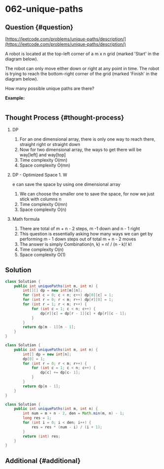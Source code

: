 # 062-unique-paths

## Question {#question}

[https://leetcode.com/problems/unique-paths/description/](https://leetcode.com/problems/unique-paths/description/)

A robot is located at the top-left corner of a m x n grid \(marked 'Start' in the diagram below\).

The robot can only move either down or right at any point in time. The robot is trying to reach the bottom-right corner of the grid \(marked 'Finish' in the diagram below\).

How many possible unique paths are there?

**Example:**

```text

```

## Thought Process {#thought-process}

1. DP
   1. For an one dimensional array, there is only one way to reach there, straight right or straight down
   2. Now for two dimensional array, the ways to get there will be way\[left\] and way\[top\]
   3. Time complexity O\(mn\)
   4. Space complexity O\(mn\)
2. DP - Optimized Space 1. W

   e can save the space by using one dimensional array

   1. We can choose the smaller one to save the space, for now we just stick with columns n
   2. Time complexity O\(mn\)
   3. Space complexity O\(n\)

3. Math formula
   1. There are total of m + n - 2 steps, m -1 down and n - 1 right
   2. This question is essentially asking how many ways we can get by performing m - 1 down steps out of total m + n - 2 moves
   3. The answer is simply Combination\(n, k\) =  n! / \(n - k\)! k!
   4. Time complexity O\(n\)
   5. Space complexity O\(1\)

## Solution

```java
class Solution {
    public int uniquePaths(int m, int n) {
        int[][] dp = new int[m][n];
        for (int c = 0; c < n; c++) dp[0][c] = 1;
        for (int r = 0; r < m; r++) dp[r][0] = 1;
        for (int r = 1; r < m; r++) {
            for (int c = 1; c < n; c++) {
                dp[r][c] = dp[r - 1][c] + dp[r][c - 1];
            }
        }
        return dp[m - 1][n - 1];
    }
}
```

```java
class Solution {
    public int uniquePaths(int m, int n) {
        int[] dp = new int[n];
        dp[0] = 1;
        for (int r = 0; r < m; r++) {
            for (int c = 1; c < n; c++) {
                dp[c] += dp[c- 1];
            }
        }
        return dp[n - 1];
    }
}
```

```java
class Solution {
    public int uniquePaths(int m, int n) {
        int num = m + n - 2, den = Math.min(m, n) - 1;
        long res = 1;
        for (int i = 0; i < den; i++) {
            res = res * (num - i) / (i + 1);
        }
        return (int) res;
    }
}
```

## Additional {#additional}

